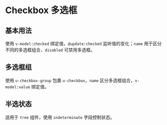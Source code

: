 <script setup>
import FormalCheckbox from './demo-page/formal-checkbox.vue'
import GroupCheckbox from './demo-page/group-checkbox.vue'
import PartCheckbox from './demo-page/part-checkbox.vue'
</script>

# Checkbox 多选框

## 基本用法
使用 `v-model:checked` 绑定值，`@update:checked` 监听值的变化；`name` 用于区分不同的多选框组合，`disabled` 可禁用多选框。
<ClientOnly>
  <FormalCheckbox />
</ClientOnly>

## 多选框组
使用 `u-checkbox-group` 包裹 `u-checkbox`，`name` 区分多选框组合，`v-model:value` 绑定值。
<ClientOnly>
  <GroupCheckbox />
</ClientOnly>

## 半选状态
适用于 `tree` 组件，使用 `indeterminate` 字段控制状态。
<ClientOnly>
  <PartCheckbox />
</ClientOnly>
